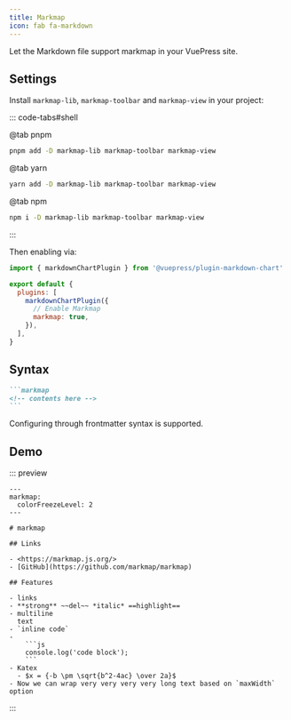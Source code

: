 ```yaml
---
title: Markmap
icon: fab fa-markdown
---
```


Let the Markdown file support markmap in your VuePress site.

<!-- more -->

## Settings

Install `markmap-lib`, `markmap-toolbar` and `markmap-view` in your project:

::: code-tabs#shell

@tab pnpm

```bash
pnpm add -D markmap-lib markmap-toolbar markmap-view
```

@tab yarn

```bash
yarn add -D markmap-lib markmap-toolbar markmap-view
```

@tab npm

```bash
npm i -D markmap-lib markmap-toolbar markmap-view
```

:::

Then enabling via:

```js {7} title=".vuepress/config.js"
import { markdownChartPlugin } from '@vuepress/plugin-markdown-chart'

export default {
  plugins: [
    markdownChartPlugin({
      // Enable Markmap
      markmap: true,
    }),
  ],
}
```

## Syntax

````md
```markmap
<!-- contents here -->
```
````

Configuring through frontmatter syntax is supported.

## Demo

::: preview

````markmap
---
markmap:
  colorFreezeLevel: 2
---

# markmap

## Links

- <https://markmap.js.org/>
- [GitHub](https://github.com/markmap/markmap)

## Features

- links
- **strong** ~~del~~ *italic* ==highlight==
- multiline
  text
- `inline code`
-
    ```js
    console.log('code block');
    ```
- Katex
  - $x = {-b \pm \sqrt{b^2-4ac} \over 2a}$
- Now we can wrap very very very very long text based on `maxWidth` option
````

:::
